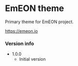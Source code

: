 # EmEON theme
Primary theme for EmEON project.

https://emeon.io

### Version info
-   1.0.0
    -   Initial version
